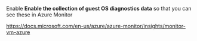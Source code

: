 Enable **Enable the collection of guest OS diagnostics data** so that you can see these in Azure Monitor

https://docs.microsoft.com/en-us/azure/azure-monitor/insights/monitor-vm-azure
